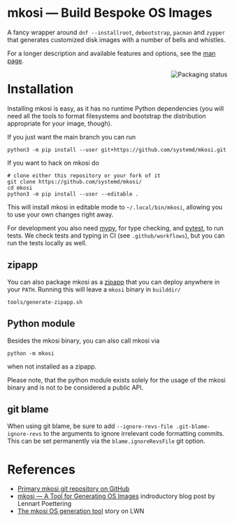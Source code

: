 # mkosi — Build Bespoke OS Images

A fancy wrapper around `dnf --installroot`, `debootstrap`, `pacman`
and `zypper` that generates customized disk images with a number of
bells and whistles.

For a longer description and available features and options, see the
[man page](mkosi.md).

<a href="https://repology.org/project/mkosi/versions">
    <img align="right" src="https://repology.org/badge/vertical-allrepos/mkosi.svg?exclude_sources=site&exclude_unsupported=1" alt="Packaging status">
</a>

# Installation

Installing mkosi is easy, as it has no runtime Python dependencies (you will
need all the tools to format filesystems and bootstrap the distribution
appropriate for your image, though).

If you just want the main branch you can run
```shell
python3 -m pip install --user git+https://github.com/systemd/mkosi.git
```

If you want to hack on mkosi do
```shell
# clone either this repository or your fork of it
git clone https://github.com/systemd/mkosi/
cd mkosi
python3 -m pip install --user --editable .
```
This will install mkosi in editable mode to `~/.local/bin/mkosi`, allowing you
to use your own changes right away.

For development you also need [mypy](https://github.com/python/mypy), for type
checking, and [pytest](https://github.com/pytest-dev/pytest), to run tests.
We check tests and typing in CI (see `.github/workflows`), but you can run the
tests locally as well.

## zipapp

You can also package mkosi as a
[zipapp](https://docs.python.org/3/library/zipapp.html) that you can deploy
anywhere in your `PATH`. Running this will leave a `mkosi` binary in `builddir/`
```shell
tools/generate-zipapp.sh
```

## Python module

Besides the mkosi binary, you can also call mkosi via
```shell
python -m mkosi
```
when not installed as a zipapp.

Please note, that the python module exists solely for the usage of the mkosi
binary and is not to be considered a public API.

## git blame

When using git blame, be sure to add `--ignore-revs-file .git-blame-ignore-revs` to the arguments to ignore
irrelevant code formatting commits. This can be set permanently via the `blame.ignoreRevsFile` git option.

# References

* [Primary mkosi git repository on GitHub](https://github.com/systemd/mkosi/)
* [mkosi — A Tool for Generating OS Images](http://0pointer.net/blog/mkosi-a-tool-for-generating-os-images.html) indroductory blog post by Lennart Poettering
* [The mkosi OS generation tool](https://lwn.net/Articles/726655/) story on LWN
